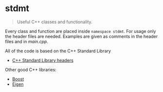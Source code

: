 # stdmt

> Useful C++ classes and functionality.

Every class and function are placed inside `namespace stdmt`. For usage only the header files are needed. Examples are given as comments in the header files and in *main.cpp*.

All of the code is based on the C++ Standard Library
- [C++ Standard Library headers](https://en.cppreference.com/w/cpp/header)

Other good C++ libraries:
- [Boost](https://www.boost.org/)
- [Eigen](https://eigen.tuxfamily.org/index.php?title=Main_Page)
